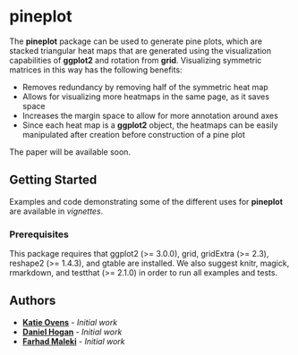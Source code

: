 # pineplot

The **pineplot** package can be used to generate pine plots, which are stacked triangular heat maps that are generated using the visualization capabilities of **ggplot2** and rotation from **grid**. Visualizing symmetric matrices in this way has the following benefits:

- Removes redundancy by removing half of the symmetric heat map
- Allows for visualizing more heatmaps in the same page, as it saves space
- Increases the margin space to allow for more annotation around axes
- Since each heat map is a **ggplot2** object, the heatmaps can be easily manipulated after creation before construction of a pine plot

The paper will be available soon.

<!-- ![pineplot](vignettes/images/example.jpg) -->

## Getting Started

Examples and code demonstrating some of the different uses for **pineplot** are available in *vignettes*.

### Prerequisites
This package requires that ggplot2 (>= 3.0.0), grid, gridExtra (>= 2.3), reshape2 (>= 1.4.3), and gtable are installed. We also suggest knitr, magick, rmarkdown, and testthat (>= 2.1.0) in order to run all examples and tests.

## Authors

* [**Katie Ovens**](https://github.com/klovens) - *Initial work* 
* [**Daniel Hogan**](https://github.com/djhogan) - *Initial work* 
* [**Farhad Maleki**](https://github.com/FarhadMaleki) - *Initial work*
